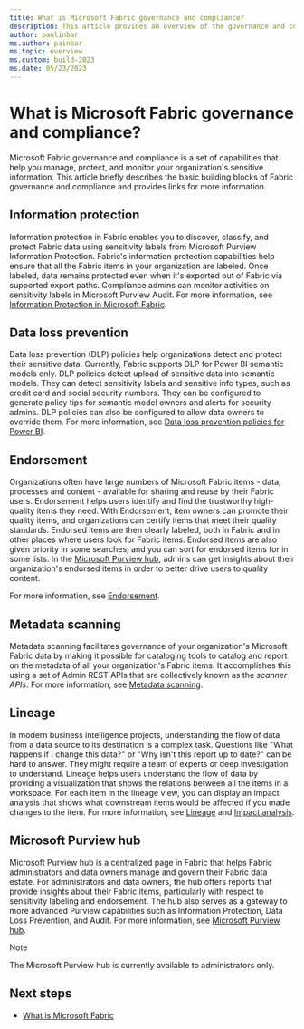 ```yaml
---
title: What is Microsoft Fabric governance and compliance?
description: This article provides an overview of the governance and compliance in Microsoft Fabric.
author: paulinbar
ms.author: painbar
ms.topic: overview
ms.custom: build-2023
ms.date: 05/23/2023
---
```


# What is Microsoft Fabric governance and compliance?

Microsoft Fabric governance and compliance is a set of capabilities that help you manage, protect, and monitor your organization's sensitive information. This article briefly describes the basic building blocks of Fabric governance and compliance and provides links for more information.

## Information protection

Information protection in Fabric enables you to discover, classify, and protect Fabric data using sensitivity labels from Microsoft Purview Information Protection. Fabric's information protection capabilities help ensure that all the Fabric items in your organization are labeled. Once labeled, data remains protected even when it's exported out of Fabric via supported export paths. Compliance admins can monitor activities on sensitivity labels in Microsoft Purview Audit. For more information, see [Information Protection in Microsoft Fabric](./information-protection.md).

## Data loss prevention

Data loss prevention (DLP) policies help organizations detect and protect their sensitive data. Currently, Fabric supports DLP for Power BI semantic models only. DLP policies detect upload of sensitive data into semantic models. They can detect sensitivity labels and sensitive info types, such as credit card and social security numbers. They can be configured to generate policy tips for semantic model owners and alerts for security admins. DLP policies can also be configured to allow data owners to override them. For more information, see [Data loss prevention policies for Power BI](/power-bi/enterprise/service-security-dlp-policies-for-power-bi-overview).

## Endorsement

Organizations often have large numbers of Microsoft Fabric items - data, processes and content -  available for sharing and reuse by their Fabric users. Endorsement helps users identify and find the trustworthy high-quality items they need. With Endorsement, item owners can promote their quality items, and organizations can certify items that meet their quality standards. Endorsed items are then clearly labeled, both in Fabric and in other places where users look for Fabric items. Endorsed items are also given priority in some searches, and you can sort for endorsed items for in some lists. In the [Microsoft Purview hub](./use-microsoft-purview-hub.md), admins can get insights about their organization's endorsed items in order to better drive users to quality content.

For more information, see [Endorsement](./endorsement-overview.md).

## Metadata scanning

Metadata scanning facilitates governance of your organization's Microsoft Fabric data by making it possible for cataloging tools to catalog and report on the metadata of all your organization's Fabric items. It accomplishes this using a set of Admin REST APIs that are collectively known as the *scanner APIs*. For more information, see [Metadata scanning](./metadata-scanning-overview.md).

## Lineage

In modern business intelligence projects, understanding the flow of data from a data source to its destination is a complex task. Questions like "What happens if I change this data?" or "Why isn't this report up to date?" can be hard to answer. They might require a team of experts or deep investigation to understand. Lineage helps users understand the flow of data by providing a visualization that shows the relations between all the items in a workspace. For each item in the lineage view, you can display an impact analysis that shows what downstream items would be affected if you made changes to the item. For more information, see [Lineage](./lineage.md) and [Impact analysis](./impact-analysis.md).

## Microsoft Purview hub

Microsoft Purview hub is a centralized page in Fabric that helps Fabric administrators and data owners manage and govern their Fabric data estate. For administrators and data owners, the hub offers reports that provide insights about their Fabric items, particularly with respect to sensitivity labeling and endorsement. The hub also serves as a gateway to more advanced Purview capabilities such as Information Protection, Data Loss Prevention, and Audit. For more information, see [Microsoft Purview hub](./use-microsoft-purview-hub.md).

>[!NOTE]
>The Microsoft Purview hub is currently available to administrators only.

## Next steps

* [What is Microsoft Fabric](../get-started/microsoft-fabric-overview.md)
